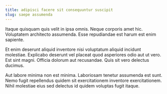 ```yaml
---
title: adipisci facere sit consequuntur suscipit
slug: saepe assumenda
---
```


Itaque quisquam quis velit in ipsa omnis. Neque corporis amet hic. Voluptatem architecto assumenda. Esse repudiandae est harum est enim sapiente.

Et enim deserunt aliquid inventore nisi voluptatum aliquid incidunt molestiae. Explicabo deserunt vel placeat quod asperiores odio aut ut vero. Est sint magni. Officia dolorum aut recusandae. Quis sit vero delectus ducimus.

Aut labore minima non est minima. Laboriosam tenetur assumenda est sunt. Nemo fugit repellendus quidem sit exercitationem inventore exercitationem. Nihil molestiae eius sed delectus id quidem voluptas fugit itaque.
